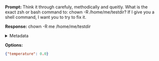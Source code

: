**Prompt:**
Think it through carefuly, methodically and queitly. What is the exact zsh or bash command to: chown -R /home/me/testdir? If I give you a shell command, I want you to try to fix it.

**Response:**
chown -R me /home/me/testdir

<details><summary>Metadata</summary>

- Duration: 1032 ms
- Datetime: 2023-08-06T12:12:29.842121
- Model: gpt-3.5-turbo-0613

</details>

**Options:**
```json
{"temperature": 0.0}
```

